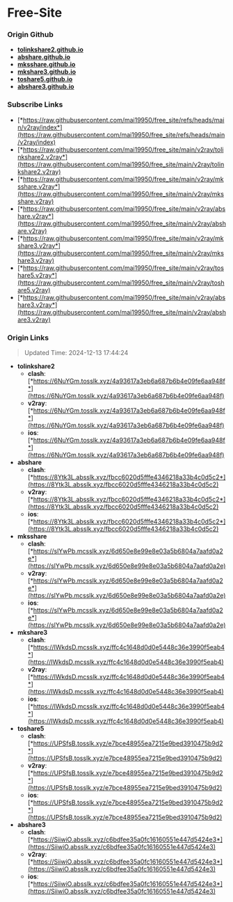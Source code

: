 # Free-Site

### Origin Github

- [**tolinkshare2.github.io**](https://github.com/tolinkshare2/tolinkshare2.github.io)
- [**abshare.github.io**](https://github.com/abshare/abshare.github.io)
- [**mksshare.github.io**](https://github.com/mksshare/mksshare.github.io)
- [**mkshare3.github.io**](https://github.com/mkshare3/mkshare3.github.io)
- [**toshare5.github.io**](https://github.com/toshare5/toshare5.github.io)
- [**abshare3.github.io**](https://github.com/abshare3/abshare3.github.io)

### Subscribe Links

- [*https://raw.githubusercontent.com/mai19950/free_site/refs/heads/main/v2ray/index*](https://raw.githubusercontent.com/mai19950/free_site/refs/heads/main/v2ray/index)
- [*https://raw.githubusercontent.com/mai19950/free_site/main/v2ray/tolinkshare2.v2ray*](https://raw.githubusercontent.com/mai19950/free_site/main/v2ray/tolinkshare2.v2ray)
- [*https://raw.githubusercontent.com/mai19950/free_site/main/v2ray/mksshare.v2ray*](https://raw.githubusercontent.com/mai19950/free_site/main/v2ray/mksshare.v2ray)
- [*https://raw.githubusercontent.com/mai19950/free_site/main/v2ray/abshare.v2ray*](https://raw.githubusercontent.com/mai19950/free_site/main/v2ray/abshare.v2ray)
- [*https://raw.githubusercontent.com/mai19950/free_site/main/v2ray/mkshare3.v2ray*](https://raw.githubusercontent.com/mai19950/free_site/main/v2ray/mkshare3.v2ray)
- [*https://raw.githubusercontent.com/mai19950/free_site/main/v2ray/toshare5.v2ray*](https://raw.githubusercontent.com/mai19950/free_site/main/v2ray/toshare5.v2ray)
- [*https://raw.githubusercontent.com/mai19950/free_site/main/v2ray/abshare3.v2ray*](https://raw.githubusercontent.com/mai19950/free_site/main/v2ray/abshare3.v2ray)

### Origin Links

> Updated Time: 2024-12-13 17:44:24

- **tolinkshare2**
  - **clash**: [*https://6NuYGm.tosslk.xyz/4a93617a3eb6a687b6b4e09fe6aa948f*](https://6NuYGm.tosslk.xyz/4a93617a3eb6a687b6b4e09fe6aa948f)
  - **v2ray**: [*https://6NuYGm.tosslk.xyz/4a93617a3eb6a687b6b4e09fe6aa948f*](https://6NuYGm.tosslk.xyz/4a93617a3eb6a687b6b4e09fe6aa948f)
  - **ios**: [*https://6NuYGm.tosslk.xyz/4a93617a3eb6a687b6b4e09fe6aa948f*](https://6NuYGm.tosslk.xyz/4a93617a3eb6a687b6b4e09fe6aa948f)
- **abshare**
  - **clash**: [*https://8Ytk3L.absslk.xyz/fbcc6020d5fffe4346218a33b4c0d5c2*](https://8Ytk3L.absslk.xyz/fbcc6020d5fffe4346218a33b4c0d5c2)
  - **v2ray**: [*https://8Ytk3L.absslk.xyz/fbcc6020d5fffe4346218a33b4c0d5c2*](https://8Ytk3L.absslk.xyz/fbcc6020d5fffe4346218a33b4c0d5c2)
  - **ios**: [*https://8Ytk3L.absslk.xyz/fbcc6020d5fffe4346218a33b4c0d5c2*](https://8Ytk3L.absslk.xyz/fbcc6020d5fffe4346218a33b4c0d5c2)
- **mksshare**
  - **clash**: [*https://slYwPb.mcsslk.xyz/6d650e8e99e8e03a5b6804a7aafd0a2e*](https://slYwPb.mcsslk.xyz/6d650e8e99e8e03a5b6804a7aafd0a2e)
  - **v2ray**: [*https://slYwPb.mcsslk.xyz/6d650e8e99e8e03a5b6804a7aafd0a2e*](https://slYwPb.mcsslk.xyz/6d650e8e99e8e03a5b6804a7aafd0a2e)
  - **ios**: [*https://slYwPb.mcsslk.xyz/6d650e8e99e8e03a5b6804a7aafd0a2e*](https://slYwPb.mcsslk.xyz/6d650e8e99e8e03a5b6804a7aafd0a2e)
- **mkshare3**
  - **clash**: [*https://IWkdsD.mcsslk.xyz/ffc4c1648d0d0e5448c36e3990f5eab4*](https://IWkdsD.mcsslk.xyz/ffc4c1648d0d0e5448c36e3990f5eab4)
  - **v2ray**: [*https://IWkdsD.mcsslk.xyz/ffc4c1648d0d0e5448c36e3990f5eab4*](https://IWkdsD.mcsslk.xyz/ffc4c1648d0d0e5448c36e3990f5eab4)
  - **ios**: [*https://IWkdsD.mcsslk.xyz/ffc4c1648d0d0e5448c36e3990f5eab4*](https://IWkdsD.mcsslk.xyz/ffc4c1648d0d0e5448c36e3990f5eab4)
- **toshare5**
  - **clash**: [*https://UPSfsB.tosslk.xyz/e7bce48955ea7215e9bed3910475b9d2*](https://UPSfsB.tosslk.xyz/e7bce48955ea7215e9bed3910475b9d2)
  - **v2ray**: [*https://UPSfsB.tosslk.xyz/e7bce48955ea7215e9bed3910475b9d2*](https://UPSfsB.tosslk.xyz/e7bce48955ea7215e9bed3910475b9d2)
  - **ios**: [*https://UPSfsB.tosslk.xyz/e7bce48955ea7215e9bed3910475b9d2*](https://UPSfsB.tosslk.xyz/e7bce48955ea7215e9bed3910475b9d2)
- **abshare3**
  - **clash**: [*https://SiiwiO.absslk.xyz/c6bdfee35a0fc16160551e447d5424e3*](https://SiiwiO.absslk.xyz/c6bdfee35a0fc16160551e447d5424e3)
  - **v2ray**: [*https://SiiwiO.absslk.xyz/c6bdfee35a0fc16160551e447d5424e3*](https://SiiwiO.absslk.xyz/c6bdfee35a0fc16160551e447d5424e3)
  - **ios**: [*https://SiiwiO.absslk.xyz/c6bdfee35a0fc16160551e447d5424e3*](https://SiiwiO.absslk.xyz/c6bdfee35a0fc16160551e447d5424e3)
